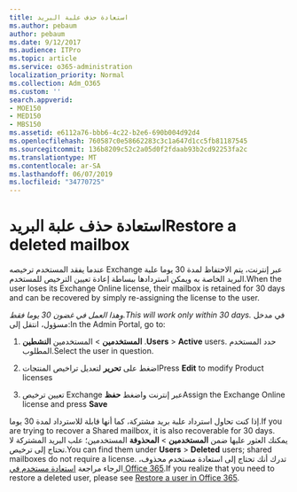 ```yaml
---
title: استعادة حذف علبة البريد
ms.author: pebaum
author: pebaum
ms.date: 9/12/2017
ms.audience: ITPro
ms.topic: article
ms.service: o365-administration
localization_priority: Normal
ms.collection: Adm_O365
ms.custom: ''
search.appverid:
- MOE150
- MED150
- MBS150
ms.assetid: e6112a76-bbb6-4c22-b2e6-690b004d92d4
ms.openlocfilehash: 760587c0e58662283c3c1a647d1cc5fb81187545
ms.sourcegitcommit: 136b8209c52c2a05d0f2fdaab93b2cd92253fa2c
ms.translationtype: MT
ms.contentlocale: ar-SA
ms.lasthandoff: 06/07/2019
ms.locfileid: "34770725"
---
```

# <a name="restore-a-deleted-mailbox"></a><span data-ttu-id="4b936-102">استعادة حذف علبة البريد</span><span class="sxs-lookup"><span data-stu-id="4b936-102">Restore a deleted mailbox</span></span>

<span data-ttu-id="4b936-103">عندما يفقد المستخدم ترخيصه Exchange عبر إنترنت، يتم الاحتفاظ لمدة 30 يوما علبة البريد الخاصة به ويمكن استردادها ببساطة إعادة تعيين الترخيص للمستخدم.</span><span class="sxs-lookup"><span data-stu-id="4b936-103">When the user loses its Exchange Online license, their mailbox is retained for 30 days and can be recovered by simply re-assigning the license to the user.</span></span>
  
 <span data-ttu-id="4b936-104">*وهذا العمل في غضون 30 يوما فقط.*</span><span class="sxs-lookup"><span data-stu-id="4b936-104">*This will work only within 30 days.*</span></span>  <span data-ttu-id="4b936-105">في مدخل مسؤول، انتقل إلى:</span><span class="sxs-lookup"><span data-stu-id="4b936-105">In the Admin Portal, go to:</span></span> 
  
1. <span data-ttu-id="4b936-106">**المستخدمين** \> المستخدمين **النشطين** .</span><span class="sxs-lookup"><span data-stu-id="4b936-106">**Users** \> **Active** users.</span></span> <span data-ttu-id="4b936-107">حدد المستخدم المطلوب.</span><span class="sxs-lookup"><span data-stu-id="4b936-107">Select the user in question.</span></span> 
    
2. <span data-ttu-id="4b936-108">اضغط على **تحرير** لتعديل تراخيص المنتجات</span><span class="sxs-lookup"><span data-stu-id="4b936-108">Press **Edit** to modify Product licenses</span></span> 
    
3. <span data-ttu-id="4b936-109">تعيين ترخيص Exchange عبر إنترنت واضغط **حفظ**</span><span class="sxs-lookup"><span data-stu-id="4b936-109">Assign the Exchange Online license and press **Save**</span></span>
    
<span data-ttu-id="4b936-110">إذا كنت تحاول استرداد علبة بريد مشتركة، كما أنها قابلة للاسترداد لمدة 30 يوما.</span><span class="sxs-lookup"><span data-stu-id="4b936-110">If you are trying to recover a Shared mailbox, it is also recoverable for 30 days.</span></span> <span data-ttu-id="4b936-111">يمكنك العثور عليها ضمن **المستخدمين** \> **المحذوفة** المستخدمين؛ علب البريد المشتركة لا تحتاج إلى ترخيص.</span><span class="sxs-lookup"><span data-stu-id="4b936-111">You can find them under **Users** \> **Deleted** users; shared mailboxes do not require a license.</span></span> <span data-ttu-id="4b936-112">تدرك أنك تحتاج إلى استعادة مستخدم محذوف، الرجاء مراجعة [استعادة مستخدم في Office 365](https://docs.microsoft.com/office365/admin/add-users/restore-user).</span><span class="sxs-lookup"><span data-stu-id="4b936-112">If you realize that you need to restore a deleted user, please see [Restore a user in Office 365](https://docs.microsoft.com/office365/admin/add-users/restore-user).</span></span>
  

